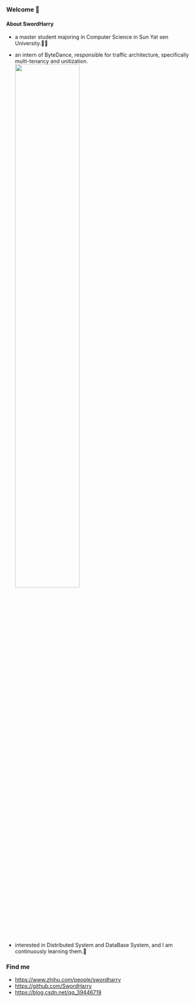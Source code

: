 ### Welcome  👋

#### About SwordHarry

- a master student majoring in Computer Science in Sun Yat sen University.👨‍💻‍

- an intern of ByteDance, responsible for traffic architecture, specifically multi-tenancy and unitization.<img src=https://img-blog.csdnimg.cn/20200822014538211.png width=60% float="left"/>



- interested in Distributed System and DataBase System, and I am continuously learning them.🐢

### Find me
- https://www.zhihu.com/people/swordharry
- https://github.com/SwordHarry
- https://blog.csdn.net/qq_39446719
